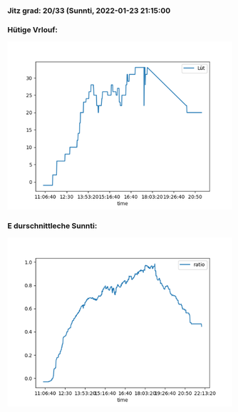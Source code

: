 ### Jitz grad: 20/33 (Sunnti, 2022-01-23 21:15:00

### Hütige Vrlouf:
![Graph](Today.png)

### E durschnittleche Sunnti:
![Graph](Sunnti.png)